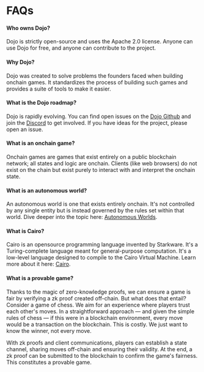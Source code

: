 # FAQs

#### Who owns Dojo?

Dojo is strictly open-source and uses the Apache 2.0 license. Anyone can use Dojo for free, and anyone can contribute to the project.

#### Why Dojo?

Dojo was created to solve problems the founders faced when building onchain games. It standardizes the process of building such games and provides a suite of tools to make it easier.

#### What is the Dojo roadmap?

Dojo is rapidly evolving. You can find open issues on the [Dojo Github](https://github.com/dojoengine/dojo/issues) and join the [Discord](https://discord.gg/vUN4Xq9Qv6) to get involved. If you have ideas for the project, please open an issue.

#### What is an onchain game?

Onchain games are games that exist entirely on a public blockchain network; all states and logic are onchain. Clients (like web browsers) do not exist on the chain but exist purely to interact with and interpret the onchain state.

#### What is an autonomous world?

An autonomous world is one that exists entirely onchain. It's not controlled by any single entity but is instead governed by the rules set within that world. Dive deeper into the topic here: [Autonomous Worlds](../theory/autonomous-worlds.md).

#### What is Cairo?

Cairo is an opensource programming language invented by Starkware. It's a Turing-complete language meant for general-purpose computation. It's a low-level language designed to compile to the Cairo Virtual Machine. Learn more about it here: [Cairo](../theory/cairo.md).

#### What is a provable game?

Thanks to the magic of zero-knowledge proofs, we can ensure a game is fair by verifying a zk proof created off-chain. But what does that entail? Consider a game of chess. We aim for an experience where players trust each other's moves. In a straightforward approach — and given the simple rules of chess — if this were in a blockchain environment, every move would be a transaction on the blockchain. This is costly. We just want to know the winner, not every move.

With zk proofs and client communications, players can establish a state channel, sharing moves off-chain and ensuring their validity. At the end, a zk proof can be submitted to the blockchain to confirm the game's fairness. This constitutes a provable game.
